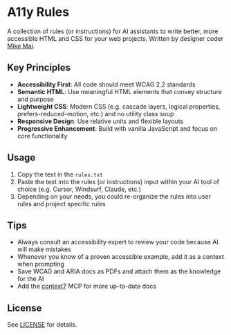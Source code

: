 # A11y Rules

A collection of rules (or instructions) for AI assistants to write better, more accessible HTML and CSS for your web projects. Written by designer coder [Mike Mai](https://mikemai.net).

## Key Principles

- **Accessibility First**: All code should meet WCAG 2.2 standards
- **Semantic HTML**: Use meaningful HTML elements that convey structure and purpose
- **Lightweight CSS**: Modern CSS (e.g. cascade layers, logical properties, prefers-reduced-motion, etc.) and no utility class soup
- **Responsive Design**: Use relative units and flexible layouts
- **Progressive Enhancement**: Build with vanilla JavaScript and focus on core functionality

## Usage

1. Copy the text in the `rules.txt`
2. Paste the text into the rules (or instructions) input within your AI tool of choice (e.g. Cursor, Windsurf, Claude, etc.)
3. Depending on your needs, you could re-organize the rules into user rules and project specific rules

## Tips

- Always consult an accessibility expert to review your code because AI will make mistakes
- Whenever you know of a proven accessible example, add it as a context when prompting
- Save WCAG and ARIA docs as PDFs and attach them as the knowledge for the AI
- Add the [context7](https://github.com/upstash/context7) MCP for more up-to-date docs

## License

See [LICENSE](LICENSE) for details.
